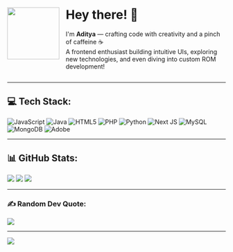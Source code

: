 <div align="left" style="display: flex; align-items: center;">
  <img src="https://media3.giphy.com/media/VbnUQpnihPSIgIXuZv/giphy.gif?cid=6c09b952t7w8ppuh6ejk80zy3mgh78mkwtbe6e8oy4bj2lkf&ep=v1_internal_gif_by_id&rid=giphy.gif&ct=g" width="120" style="margin-right: 15px;" />

  <div>
    <h1>Hey there! 👋</h1>
    <p>I'm <strong>Aditya</strong> — crafting code with creativity and a pinch of caffeine ☕<br />
    A frontend enthusiast building intuitive UIs, exploring new technologies, and even diving into custom ROM development!</p>
  </div>
</div>

---

## 💻 Tech Stack:
![JavaScript](https://img.shields.io/badge/javascript-%23323330.svg?style=for-the-badge&logo=javascript&logoColor=%23F7DF1E)
![Java](https://img.shields.io/badge/java-%23ED8B00.svg?style=for-the-badge&logo=openjdk&logoColor=white)
![HTML5](https://img.shields.io/badge/html5-%23E34F26.svg?style=for-the-badge&logo=html5&logoColor=white)
![PHP](https://img.shields.io/badge/php-%23777BB4.svg?style=for-the-badge&logo=php&logoColor=white)
![Python](https://img.shields.io/badge/python-3670A0?style=for-the-badge&logo=python&logoColor=ffdd54)
![Next JS](https://img.shields.io/badge/Next-black?style=for-the-badge&logo=next.js&logoColor=white)
![MySQL](https://img.shields.io/badge/mysql-4479A1.svg?style=for-the-badge&logo=mysql&logoColor=white)
![MongoDB](https://img.shields.io/badge/MongoDB-%234ea94b.svg?style=for-the-badge&logo=mongodb&logoColor=white)
![Adobe](https://img.shields.io/badge/adobe-%23FF0000.svg?style=for-the-badge&logo=adobe&logoColor=white)

---

## 📊 GitHub Stats:
![](https://github-readme-stats.vercel.app/api?username=adityayyy&theme=radical&hide_border=false&include_all_commits=false&count_private=false)
![](https://nirzak-streak-stats.vercel.app/?user=adityayyy&theme=radical&hide_border=false)
![](https://github-readme-stats.vercel.app/api/top-langs/?username=adityayyy&theme=radical&hide_border=false&include_all_commits=false&count_private=false&layout=compact)

---

### ✍️ Random Dev Quote:
![](https://quotes-github-readme.vercel.app/api?type=horizontal&theme=radical)

---

[![](https://visitcount.itsvg.in/api?id=adityayyy&icon=0&color=0)](https://github.com/adityayyy)
